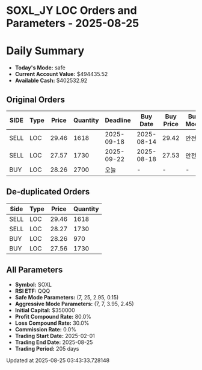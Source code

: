 # SOXL_JY LOC Orders and Parameters - 2025-08-25

# Daily Summary

- **Today's Mode:** safe
- **Current Account Value:** $494435.52
- **Available Cash:** $402532.92

## Original Orders

| SIDE | Type | Price | Quantity | Deadline | Buy Date | Buy Price | Buy Mode |
|------|------|-------|----------|----------|----------|-----------|----------|
| SELL | LOC | 29.46 | 1618 | 2025-09-18 | 2025-08-14 | 29.42 | 안전 |
| SELL | LOC | 27.57 | 1730 | 2025-09-22 | 2025-08-18 | 27.53 | 안전 |
| BUY | LOC | 28.26 | 2700 | 오늘 | - | - | - |

## De-duplicated Orders

| Side | Type | Price | Quantity |
|------|------|-------|----------|
| SELL | LOC | 29.46 | 1618 |
| SELL | LOC | 28.27 | 1730 |
| BUY | LOC | 28.26 | 970 |
| BUY | LOC | 27.56 | 1730 |

## All Parameters

- **Symbol:** SOXL
- **RSI ETF:** QQQ
- **Safe Mode Parameters:** (7, 25, 2.95, 0.15)
- **Aggressive Mode Parameters:** (7, 7, 3.95, 2.45)
- **Initial Capital:** $350000
- **Profit Compound Rate:** 80.0%
- **Loss Compound Rate:** 30.0%
- **Commission Rate:** 0.0%
- **Trading Start Date:** 2025-02-01
- **Trading End Date:** 2025-08-25
- **Trading Period:** 205 days

Updated at 2025-08-25 03:43:33.728148
